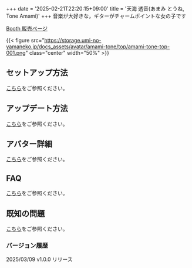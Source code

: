 +++
date = '2025-02-21T22:20:15+09:00'
title = '天海 透音(あまみ とうね, Tone Amami)'
+++
音楽が大好きな，ギターがチャームポイントな女の子です

[Booth 販売ページ](https://umi-no-yamaneko.booth.pm/items/6655663)

{{< figure src="https://storage.umi-no-yamaneko.jp/docs_assets/avatar/amami-tone/top/amami-tone-top-001.png" class="center" width="50%" >}}

## セットアップ方法
[こちら](./install/)をご参照ください。

## アップデート方法
[こちら](./how-to-update/)をご参照ください。

## アバター詳細
[こちら](./spec/)をご参照ください。

## FAQ
[こちら](./faq/)をご参照ください。

## 既知の問題
[こちら](./known-issue/)をご参照ください。

### バージョン履歴
2025/03/09 v1.0.0 リリース